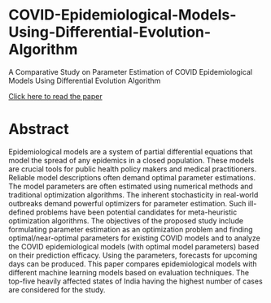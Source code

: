 # COVID-Epidemiological-Models-Using-Differential-Evolution-Algorithm
A Comparative Study on Parameter Estimation of COVID Epidemiological Models Using Differential Evolution Algorithm

[Click here to read the paper](https://link.springer.com/chapter/10.1007/978-981-16-8082-3_9)

# Abstract
Epidemiological models are a system of partial differential equations that model the spread of any epidemics in a closed population. These models are crucial tools for public health policy makers and medical practitioners. Reliable model descriptions often demand optimal parameter estimations. The model parameters are often estimated using numerical methods and traditional optimization algorithms. The inherent stochasticity in real-world outbreaks demand powerful optimizers for parameter estimation. Such ill-defined problems have been potential candidates for meta-heuristic optimization algorithms. The objectives of the proposed study include formulating parameter estimation as an optimization problem and finding optimal/near-optimal parameters for existing COVID models and to analyze the COVID epidemiological models (with optimal model parameters) based on their prediction efficacy. Using the parameters, forecasts for upcoming days can be produced. This paper compares epidemiological models with different machine learning models based on evaluation techniques. The top-five heavily affected states of India having the highest number of cases are considered for the study.
